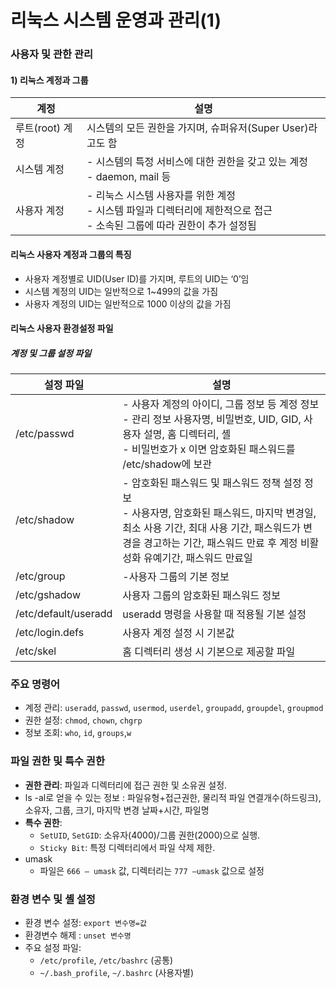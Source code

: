 # 리눅스 시스템 운영과 관리(1)

### 사용자 및 관한 관리
#### 1) 리눅스 계정과 그룹

| 계정          | 설명                                                                            |
| ----------- | ----------------------------------------------------------------------------- |
| 루트(root) 계정 | 시스템의 모든 권한을 가지며, 슈퍼유저(Super User)라고도 함                                        |
| 시스템 계정      | - 시스템의 특정 서비스에 대한 권한을 갖고 있는 계정<br>- daemon, mail 등                            |
| 사용자 계정      | - 리눅스 시스템 사용자를 위한 계정 <br>- 시스템 파일과 디렉터리에 제한적으로 접근 <br>- 소속된 그룹에 따라 권한이 추가 설정됨 |
#### 리눅스 사용자 계정과 그룹의 특징
- 사용자 계정별로 UID(User ID)를 가지며, 루트의 UID는 ‘0’임
- 시스템 계정의 UID는 일반적으로 1~499의 값을 가짐
- 사용자 계정의 UID는 일반적으로 1000 이상의 값을 가짐

#### 리눅스 사용자 환경설정 파일
##### 계정 및 그룹 설정 파일

| 설정 파일                | 설명                                                                                                                                    |
| -------------------- | ------------------------------------------------------------------------------------------------------------------------------------- |
| /etc/passwd          | - 사용자 계정의 아이디, 그룹 정보 등 계정 정보<br>- 관리 정보 사용자명, 비밀번호, UID, GID, 사용자 설명, 홈 디렉터리, 셸<br>- 비밀번호가 x 이면 암호화된 패스워드를 /etc/shadow에 보관            |
| /etc/shadow          | - 암호화된 패스워드 및 패스워드 정책 설정 정보<br>- 사용자명, 암호화된 패스워드,  마지막 변경일,  최소 사용 기간,  최대 사용 기간, 패스워드가 변경을 경고하는 기간, 패스워드 만료 후 계정 비활성화 유예기간, 패스워드 만료일 |
| /etc/group           | -사용자 그룹의 기본 정보                                                                                                                        |
| /etc/gshadow         | 사용자 그룹의 암호화된 패스워드 정보                                                                                                                  |
| /etc/default/useradd | useradd 명령을 사용할 때 적용될 기본 설정                                                                                                           |
| /etc/login.defs      | 사용자 계정 설정 시 기본값                                                                                                                       |
| /etc/skel            | 홈 디렉터리 생성 시 기본으로 제공할 파일                                                                                                               |

### 주요 명령어
- 계정 관리: `useradd`, `passwd`, `usermod`, `userdel`, `groupadd`, `groupdel`, `groupmod`
- 권한 설정: `chmod`, `chown`, `chgrp`
- 정보 조회: `who`, `id`, `groups`,`w`

### 파일 권한 및 특수 권한
- **권한 관리**: 파일과 디렉터리에 접근 권한 및 소유권 설정.
- ls -al로 얻을 수 있는 정보 
: 파일유형+접근권한, 물리적 파일 연결개수(하드링크), 소유자, 그룹, 크기, 마지막 변경 날짜+시간, 파일명
- **특수 권한**: 
  - `SetUID`, `SetGID`: 소유자(4000)/그룹 권한(2000)으로 실행.
  - `Sticky Bit`: 특정 디렉터리에서 파일 삭제 제한.
- umask
	- 파일은 `666 – umask` 값, 디렉터리는 `777 –umask` 값으로 설정

### 환경 변수 및 셸 설정
- 환경 변수 설정: `export 변수명=값`
- 환경변수 해제 : `unset 변수명`
- 주요 설정 파일:
  - `/etc/profile`, `/etc/bashrc` (공통)
  - `~/.bash_profile`, `~/.bashrc` (사용자별)
